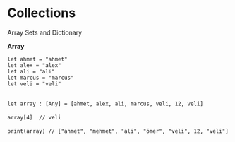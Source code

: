 # Collections
Array Sets and Dictionary 


**Array**

`let ahmet = "ahmet"`
<br />
`let alex = "alex"`
<br />
`let ali = "ali"`
<br />
`let marcus = "marcus"`
<br />
`let veli = "veli"`
<br />
<br />

`let array : [Any] = [ahmet, alex, ali, marcus, veli, 12, veli]`
<br />
<br />
`array[4]  // veli`
<br />
<br />
`print(array) // ["ahmet", "mehmet", "ali", "ömer", "veli", 12, "veli"]`
<br />
<br />

